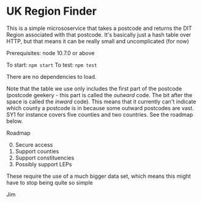# UK Region Finder

This is a simple micrososervice that takes a postcode and returns the DIT Region associated with that postcode. 
It's basically just a hash table over HTTP, but that means it can be really small and uncomplicated (for now)

Prerequisites: node 10.7.0 or above

To start: `npm start`
To test: `npm test`

There are no dependencies to load. 

Note that the table we use only includes the first part of the postcode (postcode geekery - this part is called the _outward_ code. The bit after the space is called the _inward_ code). This means that it currently can't indicate which county a postcode is in because some outward postcodes are vast. SY1 for instance covers five counties and two countries. See the roadmap below.

Roadmap

0. Secure access
1. Support counties
2. Support constituencies
3. Possibly support LEPs

These require the use of a much bigger data set, which means this might have to stop being quite so simple

Jim
